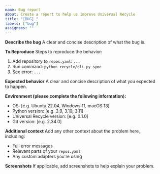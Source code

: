 ```yaml
---
name: Bug report
about: Create a report to help us improve Universal Recycle
title: "[BUG] "
labels: ["bug"]
assignees: ""
---
```


**Describe the bug**
A clear and concise description of what the bug is.

**To Reproduce**
Steps to reproduce the behavior:

1. Add repository to `repos.yaml`: `...`
2. Run command: `python recycle/cli.py sync`
3. See error: `...`

**Expected behavior**
A clear and concise description of what you expected to happen.

**Environment (please complete the following information):**

- OS: [e.g. Ubuntu 22.04, Windows 11, macOS 13]
- Python version: [e.g. 3.9, 3.10, 3.11]
- Universal Recycle version: [e.g. 0.1.0]
- Git version: [e.g. 2.34.0]

**Additional context**
Add any other context about the problem here, including:

- Full error messages
- Relevant parts of your `repos.yaml`
- Any custom adapters you're using

**Screenshots**
If applicable, add screenshots to help explain your problem.
